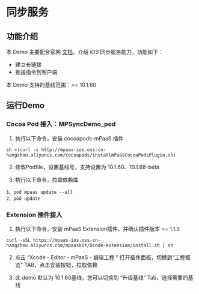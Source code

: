 # 同步服务

<a name="UgzsB"></a>
## 功能介绍
本 Demo 主要配合官网 [文档](https://help.aliyun.com/document_detail/50970.html?spm=a2c4g.11186623.6.757.345c7134pc8WSw)，介绍 iOS 同步服务能力，功能如下：

- 建立长链接
- 推送指令到客户端

本 Demo 支持的基线范围：>= 10.1.60

<a name="jFPNB"></a>
## 运行Demo
<a name="teHcF"></a>
### Cocoa Pod 接入：MPSyncDemo_pod

1. 执行以下命令，安装 cocoapods-mPaaS 插件 
```shell
sh <(curl -s http://mpaas-ios.oss-cn-hangzhou.aliyuncs.com/cocoapods/installmPaaSCocoaPodsPlugin.sh)
```

2. 修改Podfile，设置基线号，支持设置为 10.1.60、10.1.68-beta


3. 执行以下命令，拉取依赖库
```shell
1、pod mpaas update --all
2、pod update
```

<a name="zlIkG"></a>
### Extension 插件接入

1. 执行以下命令，安装 mPaaS Extension插件，并确认插件版本 >= 1.1.3
```shell
curl -sSL https://mpaas-ios.oss-cn-hangzhou.aliyuncs.com/mpaaskit/Xcode-extension/install.sh | sh
```

2. 点击 “Xcode - Editor - mPaaS - 编辑工程 ” 打开插件面板，切换到“工程概览” TAB，点击安装按钮，拉取依赖


3. 此 demo 默认为 10.1.60基线，您可以切换到 “升级基线” Tab，选择需要的基线
